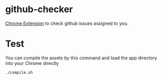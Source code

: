 # github-checker

[Chrome Extension](https://chrome.google.com/webstore/detail/github-checker/dejgifcjoefbogdjpjokobdlddjhbich) to check github issues assigned to you.

# Test

You can compile the assets by this command and load the app directory into your Chrome directly

```bash
./compile.sh
```

